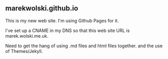## marekwolski.github.io

This is my new web site.
I'm using Github Pages for it.

I've set up a CNAME in my DNS so that this web site URL is marek.wolski.me.uk.

Need to get the hang of using .md files and html files together.
and the use of Themes/Jekyll.
